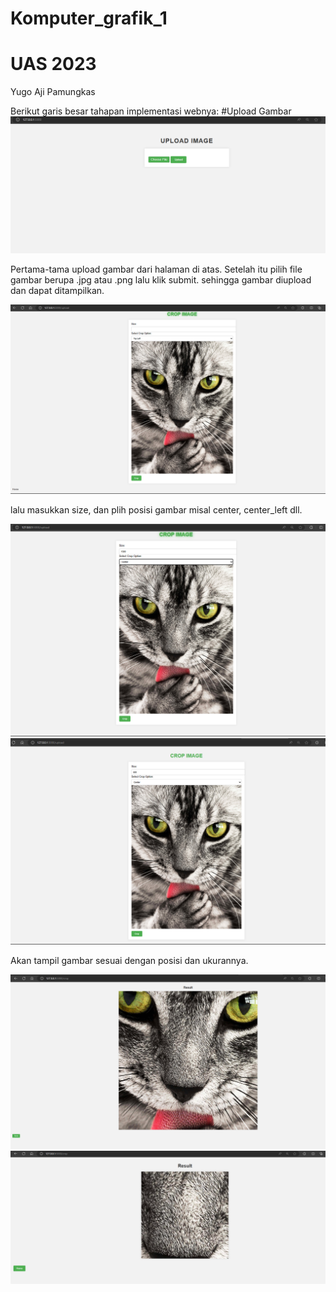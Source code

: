 # Komputer_grafik_1
# UAS 2023
Yugo Aji Pamungkas

Berikut garis besar tahapan implementasi webnya:
#Upload Gambar
![enter image description here](https://github.com/yugo44pamungkas/Komputer_grafik_yugo/blob/530857e1573ba0c30163cf4b7fd7be2fe00ec47f/static/upload%20images.png?raw=true)

Pertama-tama upload gambar dari halaman di atas. Setelah itu pilih file gambar berupa .jpg atau .png lalu klik submit. sehingga gambar diupload dan dapat ditampilkan.

![enter image description here](https://github.com/yugo44pamungkas/Komputer_grafik_yugo/blob/68c52bd93a547a91caaa0d008e1fda9ae62465ce/static/size.png?raw=true)

lalu masukkan size, dan plih posisi gambar misal center, center_left dll.

![enter image description here](https://github.com/yugo44pamungkas/Komputer_grafik_yugo/blob/68c52bd93a547a91caaa0d008e1fda9ae62465ce/static/1500px%20input.png?raw=true)
![enter image description here](https://github.com/yugo44pamungkas/Komputer_grafik_yugo/blob/68c52bd93a547a91caaa0d008e1fda9ae62465ce/static/600px%20input.png?raw=true)

Akan tampil gambar sesuai dengan posisi dan ukurannya.

![enter image description here](https://github.com/yugo44pamungkas/Komputer_grafik_yugo/blob/68c52bd93a547a91caaa0d008e1fda9ae62465ce/static/result%201500px.png?raw=true)
![enter image description here](https://github.com/yugo44pamungkas/Komputer_grafik_yugo/blob/68c52bd93a547a91caaa0d008e1fda9ae62465ce/static/result%20600px.png?raw=true)




